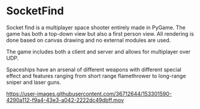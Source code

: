 # SocketFind

Socket find is a multiplayer space shooter entirely made in PyGame. The game has both a top-down view but also a first person view. All rendering is done based on canvas drawing and no external modules are used. 

The game includes both a client and server and allows for multiplayer over UDP. 

Spaceships have an arsenal of different weapons with different special effect and features ranging from short range flamethrower to long-range sniper and laser guns.



https://user-images.githubusercontent.com/36712644/153301590-4290a112-f9a4-43e3-a042-2222dc49dbff.mov
